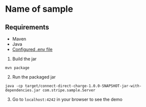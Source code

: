 # Name of sample

## Requirements

- Maven
- Java
- [Configured .env file](../../README.md)

1. Build the jar

```
mvn package
```

2. Run the packaged jar

```
java -cp target/connect-direct-charge-1.0.0-SNAPSHOT-jar-with-dependencies.jar com.stripe.sample.Server
```

3. Go to `localhost:4242` in your browser to see the demo
